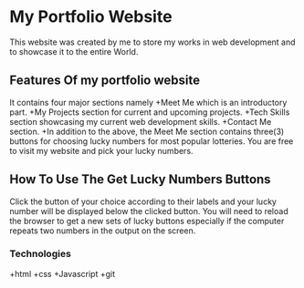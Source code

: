 # **My Portfolio Website**

This website was created by me to store my works in web development and to showcase it to the entire World.

## **Features Of my portfolio website**

It contains four major sections namely
+Meet Me which is an introductory part.
+My Projects section for current and upcoming projects.
+Tech Skills section showcasing my current web development skills.
+Contact Me section.
+In addition to the above, the Meet Me section contains three(3) buttons for choosing lucky numbers for most popular lotteries. You are free to visit my website and pick your lucky numbers.

## **How To Use The Get Lucky Numbers Buttons**

Click the button of your choice according to their labels and your lucky number will be displayed below the clicked button. You will need to reload the browser to get a new sets of lucky buttons especially if the computer repeats two numbers in the output on the screen.


### **Technologies**

+html
+css
+Javascript
+git

